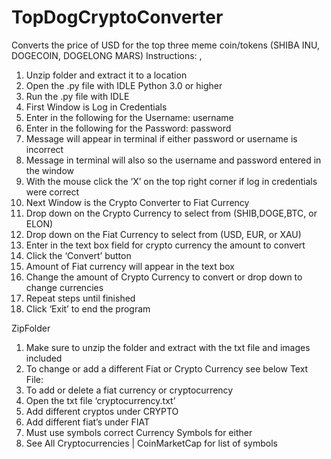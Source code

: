 # TopDogCryptoConverter
Converts the price of USD for the top three meme coin/tokens (SHIBA INU, DOGECOIN, DOGELONG MARS)
Instructions: , 
1.	Unzip folder and extract it to a location
2.	Open the .py file with IDLE Python 3.0 or higher
3.	Run the .py file with IDLE
4.	First Window is Log in Credentials
5.	Enter in the following for the Username: username
6.	Enter in the following for the Password: password
7.	Message will appear in terminal if either password or username is incorrect
8.	Message in terminal will also so the username and password entered in the window
9.	With the mouse click the ‘X’ on the top right corner if log in credentials were correct
10.	Next Window is the Crypto Converter to Fiat Currency
11.	Drop down on the Crypto Currency to select from (SHIB,DOGE,BTC, or ELON)
12.	Drop down on the Fiat Currency to select from (USD, EUR, or XAU)
13.	Enter in the text box field for crypto currency the amount to convert
14.	Click the ‘Convert’ button
15.	Amount of Fiat currency will appear in the text box
16.	Change the amount of Crypto Currency to convert or drop down to change currencies
17.	Repeat steps until finished
18.	Click ‘Exit’ to end the program

ZipFolder
1.	Make sure to unzip the folder and extract with the txt file and images included
2.	To change or add a different Fiat or Crypto Currency see below 
Text File:
1.	To add or delete a fiat currency or cryptocurrency
2.	Open the txt file ‘cryptocurrency.txt’
3.	Add different cryptos under CRYPTO
4.	Add different fiat’s under FIAT 
5.	Must use symbols correct Currency Symbols for either
6.	See All Cryptocurrencies | CoinMarketCap for list of symbols
